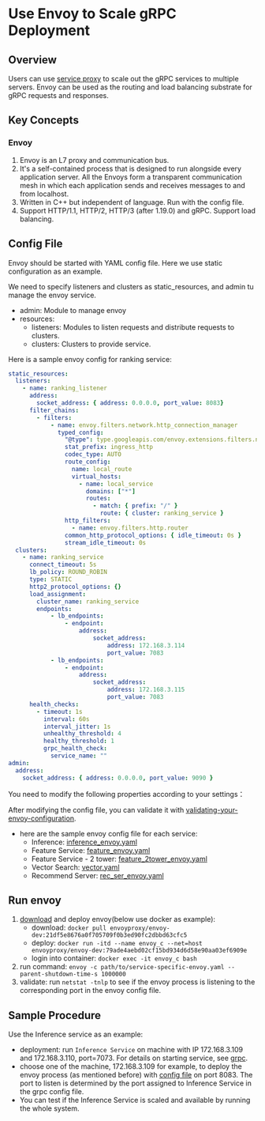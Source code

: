 # Use Envoy to Scale gRPC Deployment

## Overview

Users can use [service proxy](online-serving.md#service-proxy) to scale out the gRPC services to multiple servers. Envoy can be used as the routing and load balancing substrate for gRPC requests and responses.

## Key Concepts

### Envoy
1. Envoy is an L7 proxy and communication bus.
2. It's a self-contained process that is designed to run alongside every application server. All the Envoys form a transparent communication mesh in which each application sends and receives messages to and from localhost.
3. Written in C++ but independent of language. Run with the config file.
4. Support HTTP/1.1, HTTP/2, HTTP/3 (after 1.19.0) and gRPC. Support load balancing.

## Config File

Envoy should be started with YAML config file. Here we use static configuration as an example.

We need to specify listeners and clusters as static_resources, and admin tu manage the envoy service.

* admin: Module to manage envoy
* resources:
    * listeners: Modules to listen requests and distribute requests to clusters.
    * clusters: Clusters to provide service.

Here is a sample envoy config for ranking service:

```yaml
static_resources:
  listeners:
    - name: ranking_listener
      address:
        socket_address: { address: 0.0.0.0, port_value: 8083}
      filter_chains:
        - filters:
            - name: envoy.filters.network.http_connection_manager
              typed_config:
                "@type": type.googleapis.com/envoy.extensions.filters.network.http_connection_manager.v3.HttpConnectionManager
                stat_prefix: ingress_http
                codec_type: AUTO
                route_config:
                  name: local_route
                  virtual_hosts:
                    - name: local_service
                      domains: ["*"]
                      routes:
                        - match: { prefix: "/" }
                          route: { cluster: ranking_service }
                http_filters:
                  - name: envoy.filters.http.router
                common_http_protocol_options: { idle_timeout: 0s }
                stream_idle_timeout: 0s
  clusters:
    - name: ranking_service
      connect_timeout: 5s
      lb_policy: ROUND_ROBIN
      type: STATIC
      http2_protocol_options: {}
      load_assignment:
        cluster_name: ranking_service
        endpoints:
            - lb_endpoints:
                - endpoint:
                    address:
                        socket_address:
                            address: 172.168.3.114
                            port_value: 7083
            - lb_endpoints:
                - endpoint:
                    address:
                        socket_address:
                            address: 172.168.3.115
                            port_value: 7083
      health_checks:
        - timeout: 1s
          interval: 60s
          interval_jitter: 1s
          unhealthy_threshold: 4
          healthy_threshold: 1
          grpc_health_check:
            service_name: ""
admin:
  address:
    socket_address: { address: 0.0.0.0, port_value: 9090 }
```

You need to modify the following properties according to your settings：


After modifying the config file, you can validate it with [validating-your-envoy-configuration](https://www.envoyproxy.io/docs/envoy/latest/start/quick-start/run-envoy#validating-your-envoy-configuration).

* here are the sample envoy config file for each service:
    * Inference: [inference_envoy.yaml](inference_envoy.yaml)
    * Feature Service: [feature_envoy.yaml](feature_envoy.yaml)
    * Feature Service - 2 tower: [feature_2tower_envoy.yaml](feature_2tower_envoy.yaml)
    * Vector Search: [vector.yaml](vector_envoy.yaml)
    * Recommend Server: [rec_ser_envoy.yaml](rec_ser_envoy.yaml)

## Run envoy
1. [download](https://www.envoyproxy.io/docs/envoy/latest/start/install) and deploy envoy(below use docker as example):
    * download: `docker pull envoyproxy/envoy-dev:21df5e8676a0f705709f0b3ed90fc2dbbd63cfc5`
    * deploy: `docker run -itd --name envoy_c --net=host envoyproxy/envoy-dev:79ade4aebd02cf15bd934d6d58e90aa03ef6909e`
    * login into container: `docker exec -it envoy_c bash`
2. run command: `envoy -c path/to/service-specific-envoy.yaml --parent-shutdown-time-s 1000000`
3. validate: run `netstat -tnlp` to see if the envoy process is listening to the corresponding port in the envoy config file.

## Sample Procedure
Use the Inference service as an example:

* deployment: run `Inference Service` on machine with IP 172.168.3.109 and  172.168.3.110, port=7073. For details on starting service, see [grpc](../README.md).
* choose one of the machine, 172.168.3.109 for example, to deploy the envoy process (as mentioned before) with [config file](inference_envoy.yaml) on port 8083. The port to listen is determined by the port assigned to Inference Service in the grpc config file.
* You can test if the Inference Service is scaled and available by running the whole system.


